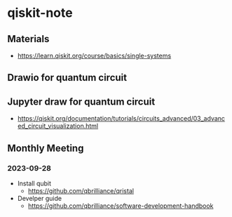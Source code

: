 # qiskit-note


## Materials

- https://learn.qiskit.org/course/basics/single-systems


## Drawio for quantum circuit

## Jupyter draw for quantum circuit

- https://qiskit.org/documentation/tutorials/circuits_advanced/03_advanced_circuit_visualization.html

## Monthly Meeting

### 2023-09-28

- Install qubit
    - https://github.com/qbrilliance/qristal
- Develper guide
    - https://github.com/qbrilliance/software-development-handbook